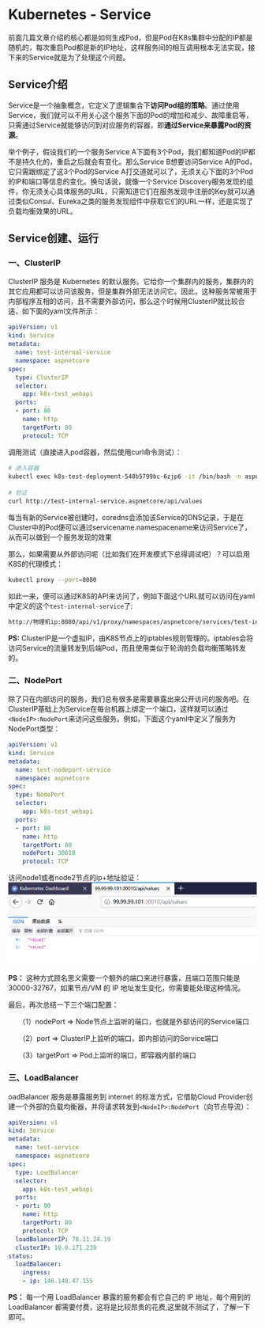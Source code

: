 # Kubernetes - Service

前面几篇文章介绍的核心都是如何生成Pod，但是Pod在K8s集群中分配的IP都是随机的，每次重启Pod都是新的IP地址，这样服务间的相互调用根本无法实现，接下来的Service就是为了处理这个问题。

## Service介绍

Service是一个抽象概念，它定义了逻辑集合下**访问Pod组的策略**。通过使用Service，我们就可以不用关心这个服务下面的Pod的增加和减少、故障重启等，只需通过Service就能够访问到对应服务的容器，即**通过Service来暴露Pod的资源**。

举个例子，假设我们的一个服务Service A下面有3个Pod，我们都知道Pod的IP都不是持久化的，重启之后就会有变化。那么Service B想要访问Service A的Pod，它只需跟绑定了这3个Pod的Service A打交道就可以了，无须关心下面的3个Pod的IP和端口等信息的变化。换句话说，就像一个Service Discovery服务发现的组件，你无须关心具体服务的URL，只需知道它们在服务发现中注册的Key就可以通过类似Consul、Eureka之类的服务发现组件中获取它们的URL一样，还是实现了负载均衡效果的URL。

## Service创建、运行

### 一、ClusterIP

ClusterIP 服务是 Kubernetes 的默认服务。它给你一个集群内的服务，集群内的其它应用都可以访问该服务，但是集群外部无法访问它。因此，这种服务常被用于内部程序互相的访问，且不需要外部访问，那么这个时候用ClusterIP就比较合适，如下面的yaml文件所示：

```yaml
apiVersion: v1
kind: Service
metadata:
  name: test-internal-service
  namespace: aspnetcore
spec:
  type: ClusterIP
  selector:
    app: k8s-test_webapi
  ports:
  - port: 80
    name: http
    targetPort: 80
    protocol: TCP
```

调用测试（直接进入pod容器，然后使用curl命令测试）：

```bash
# 进入容器
kubectl exec k8s-test-deployment-548b5799bc-6zjp6 -it /bin/bash -n aspnetcore

# 验证
curl http://test-internal-service.aspnetcore/api/values
```

每当有新的Service被创建时，coredns会添加该Service的DNS记录，于是在Cluster中的Pod便可以通过servicename.namespacename来访问Service了，从而可以做到一个服务发现的效果

那么，如果需要从外部访问呢（比如我们在开发模式下总得调试吧）？可以启用K8S的代理模式：

```bash
kubectl proxy --port=8080
```
如此一来，便可以通过K8S的API来访问了，例如下面这个URL就可以访问在yaml中定义的这个`test-internal-service`了:

```bash
http://物理机ip:8080/api/v1/proxy/namespaces/aspnetcore/services/test-internal-service:http/
```

**PS:** ClusterIP是一个虚拟IP，由K8S节点上的iptables规则管理的。iptables会将访问Service的流量转发到后端Pod，而且使用类似于轮询的负载均衡策略转发的。

### 二、NodePort

除了只在内部访问的服务，我们总有很多是需要暴露出来公开访问的服务吧。在ClusterIP基础上为Service在每台机器上绑定一个端口，这样就可以通过`<NodeIP>:NodePort`来访问这些服务。例如，下面这个yaml中定义了服务为NodePort类型：

```yaml
apiVersion: v1
kind: Service
metadata:
  name: test-nodeport-service
  namespace: aspnetcore
spec:
  type: NodePort
  selector:
    app: k8s-test_webapi
  ports:
  - port: 80
    name: http
    targetPort: 80
    nodePort: 30010
    protocol: TCP
```
访问node1或者node2节点的ip+地址验证：
![2](./img/k8s-service/2.png)

**PS：** 这种方式顾名思义需要一个额外的端口来进行暴露，且端口范围只能是 30000-32767，如果节点/VM 的 IP 地址发生变化，你需要能处理这种情况。

最后，再次总结一下三个端口配置：

　　（1）nodePort => Node节点上监听的端口，也就是外部访问的Service端口

　　（2）port => ClusterIP上监听的端口，即内部访问的Service端口

　　（3）targetPort => Pod上监听的端口，即容器内部的端口

### 三、LoadBalancer

oadBalancer 服务是暴露服务到 internet 的标准方式，它借助Cloud Provider创建一个外部的负载均衡器，并将请求转发到`<NodeIP>:NodePort`（向节点导流）：

```yaml
apiVersion: v1
kind: Service
metadata:
  name: test-service
  namespace: aspnetcore
spec:
  type: LoadBalancer
  selector:
    app: k8s-test_webapi
  ports:
  - port: 80
    name: http
    targetPort: 80
    protocol: TCP
  loadBalancerIP: 78.11.24.19
  clusterIP: 10.0.171.239
status:
  loadBalancer:
    ingress:
    - ip: 146.148.47.155
```

**PS：** 每一个用 LoadBalancer 暴露的服务都会有它自己的 IP 地址，每个用到的 LoadBalancer 都需要付费，这将是比较昂贵的花费,这里就不测试了，了解一下即可。
